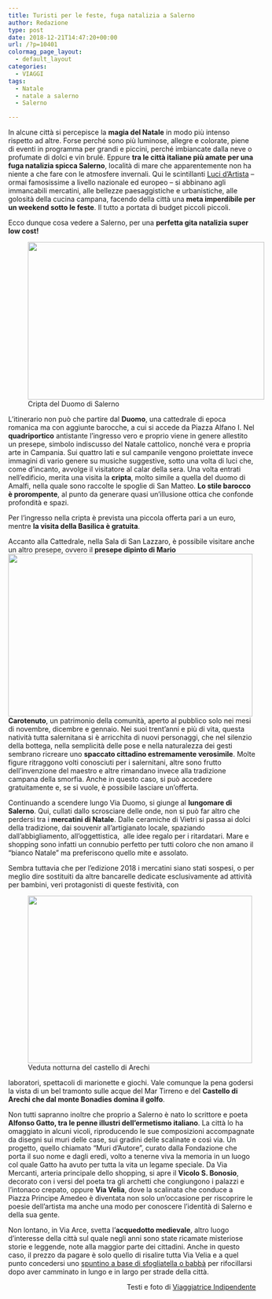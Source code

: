 ```yaml
---
title: Turisti per le feste, fuga natalizia a Salerno
author: Redazione
type: post
date: 2018-12-21T14:47:20+00:00
url: /?p=10401
colormag_page_layout:
  - default_layout
categories:
  - VIAGGI
tags:
  - Natale
  - natale a salerno
  - Salerno

---
```

In alcune città si percepisce la **magia del Natale** in modo più intenso rispetto ad altre. Forse perché sono più luminose, allegre e colorate, piene di eventi in programma per grandi e piccini, perché imbiancate dalla neve o profumate di dolci e vin brulé. Eppure **tra le città italiane più amate per una fuga natalizia spicca Salerno**, località di mare che apparentemente non ha niente a che fare con le atmosfere invernali. Qui le scintillanti [Luci d&#8217;Artista][1] &#8211; ormai famosissime a livello nazionale ed europeo &#8211; si abbinano agli immancabili mercatini, alle bellezze paesaggistiche e urbanistiche, alle golosità della cucina campana, facendo della città una **meta imperdibile per un weekend sotto le feste**. Il tutto a portata di budget piccoli piccoli.

Ecco dunque cosa vedere a Salerno, per una **perfetta gita natalizia super low cost!**

<figure id="attachment_10405" aria-describedby="caption-attachment-10405" style="width: 481px" class="wp-caption alignleft"><img decoding="async" loading="lazy" class="wp-image-10405 " src="https://progressonline.it/wp-content/uploads/2018/12/cripta-duomo-salerno-1024x683.jpg" alt="" width="481" height="321" /><figcaption id="caption-attachment-10405" class="wp-caption-text">Cripta del Duomo di Salerno</figcaption></figure>

L&#8217;itinerario non può che partire dal **Duomo**, una cattedrale di epoca romanica ma con aggiunte barocche, a cui si accede da Piazza Alfano I. Nel **quadriportico** antistante l&#8217;ingresso vero e proprio viene in genere allestito un presepe, simbolo indiscusso del Natale cattolico, nonché vera e propria arte in Campania. Sui quattro lati e sul campanile vengono proiettate invece immagini di vario genere su musiche suggestive, sotto una volta di luci che, come d&#8217;incanto, avvolge il visitatore al calar della sera. Una volta entrati nell&#8217;edificio, merita una visita la **cripta**, molto simile a quella del duomo di Amalfi, nella quale sono raccolte le spoglie di San Matteo. **Lo stile barocco è prorompente**, al punto da generare quasi un&#8217;illusione ottica che confonde profondità e spazi.

Per l&#8217;ingresso nella cripta è prevista una piccola offerta pari a un euro, mentre **la visita della Basilica è gratuita**.

Accanto alla Cattedrale, nella Sala di San Lazzaro, è possibile visitare anche un altro presepe, ovvero il **presepe dipinto di Mario<img decoding="async" loading="lazy" class="alignright wp-image-10406 " src="https://progressonline.it/wp-content/uploads/2018/12/presepe-dipinto-1024x683.jpg" alt="" width="497" height="331" /> Carotenuto**, un patrimonio della comunità, aperto al pubblico solo nei mesi di novembre, dicembre e gennaio. Nei suoi trent&#8217;anni e più di vita, questa natività tutta salernitana si è arricchita di nuovi personaggi, che nel silenzio della bottega, nella semplicità delle pose e nella naturalezza dei gesti sembrano ricreare uno **spaccato cittadino estremamente verosimile**. Molte figure ritraggono volti conosciuti per i salernitani, altre sono frutto dell&#8217;invenzione del maestro e altre rimandano invece alla tradizione campana della smorfia. Anche in questo caso, si può accedere gratuitamente e, se si vuole, è possibile lasciare un&#8217;offerta.

Continuando a scendere lungo Via Duomo, si giunge al **lungomare di Salerno**. Qui, cullati dallo scrosciare delle onde, non si può far altro che perdersi tra i **mercatini di Natale**. Dalle ceramiche di Vietri si passa ai dolci della tradizione, dai souvenir all&#8217;artigianato locale, spaziando dall&#8217;abbigliamento, all&#8217;oggettistica,  alle idee regalo per i ritardatari. Mare e shopping sono infatti un connubio perfetto per tutti coloro che non amano il &#8220;bianco Natale&#8221; ma preferiscono quello mite e assolato.

Sembra tuttavia che per l&#8217;edizione 2018 i mercatini siano stati sospesi, o per meglio dire sostituiti da altre bancarelle dedicate esclusivamente ad attività per bambini, veri protagonisti di queste festività, con

<figure id="attachment_10404" aria-describedby="caption-attachment-10404" style="width: 456px" class="wp-caption alignleft"><img decoding="async" loading="lazy" class="wp-image-10404 " src="https://progressonline.it/wp-content/uploads/2018/12/castello-di-arechi-notte-1024x768.jpg" alt="" width="456" height="341" /><figcaption id="caption-attachment-10404" class="wp-caption-text">Veduta notturna del castello di Arechi</figcaption></figure>

laboratori, spettacoli di marionette e giochi. Vale comunque la pena godersi la vista di un bel tramonto sulle acque del Mar Tirreno e del **Castello di Arechi che dal monte Bonadies domina il golfo**.

Non tutti sapranno inoltre che proprio a Salerno è nato lo scrittore e poeta **Alfonso Gatto, tra le penne illustri dell&#8217;ermetismo italiano**. La città lo ha omaggiato in alcuni vicoli, riproducendo le sue composizioni accompagnate da disegni sui muri delle case, sui gradini delle scalinate e così via. Un progetto, quello chiamato &#8220;Muri d&#8217;Autore&#8221;, curato dalla Fondazione che porta il suo nome e dagli eredi, volto a tenerne viva la memoria in un luogo col quale Gatto ha avuto per tutta la vita un legame speciale. Da Via Mercanti, arteria principale dello shopping, si apre il **Vicolo S. Bonosio**, decorato con i versi del poeta tra gli archetti che congiungono i palazzi e l&#8217;intonaco crepato, oppure **Via Velia**, dove la scalinata che conduce a Piazza Principe Amedeo è diventata non solo un&#8217;occasione per riscoprire le poesie dell&#8217;artista ma anche una modo per conoscere l&#8217;identità di Salerno e della sua gente.

Non lontano, in Via Arce, svetta l&#8217;**acquedotto medievale**, altro luogo d&#8217;interesse della città sul quale negli anni sono state ricamate misteriose storie e leggende, note alla maggior parte dei cittadini. Anche in questo caso, il prezzo da pagare è solo quello di risalire tutta Via Velia e a quel punto concedersi uno [spuntino a base di sfogliatella o babbà][2] per rifocillarsi dopo aver camminato in lungo e in largo per strade della città.

<p style="text-align: right;">
  Testi e foto di <a href="https://viaggiatriceindipendente.wordpress.com">Viaggiatrice Indipendente</a>
</p>

 [1]: https://viaggiatriceindipendente.wordpress.com/2018/01/04/visitare-salerno-guida-alle-luci-dartista/
 [2]: https://viaggiatriceindipendente.wordpress.com/2018/01/07/mangiare-a-salerno/